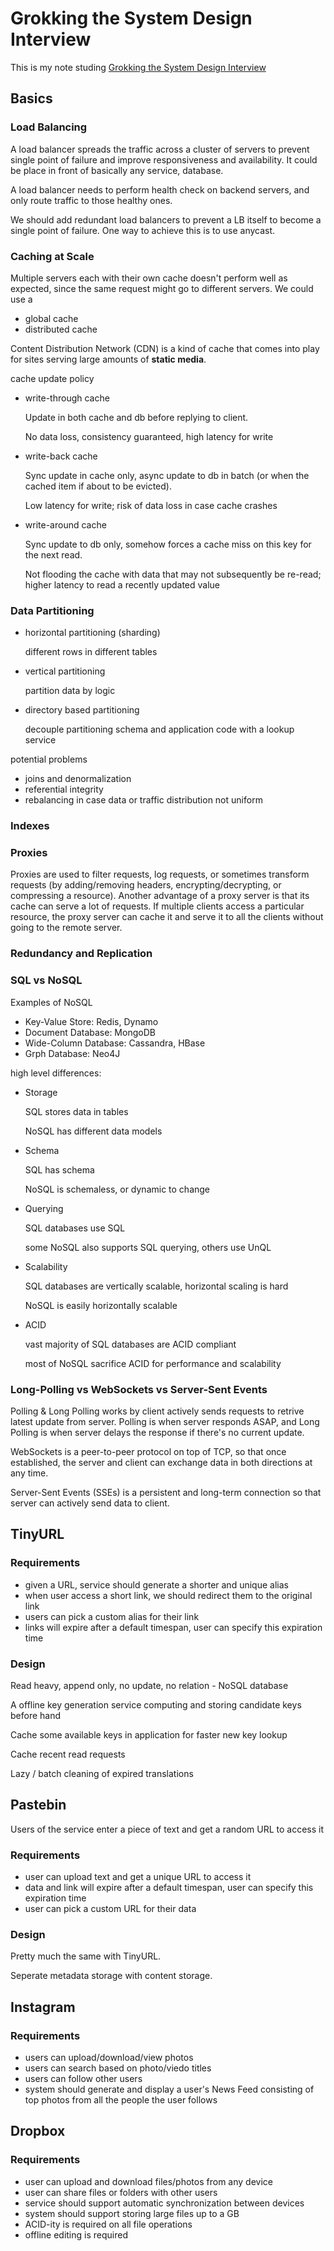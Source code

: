 # Grokking the System Design Interview

This is my note studing [Grokking the System Design Interview](https://www.educative.io/courses/grokking-the-system-design-interview)

## Basics

### Load Balancing

A load balancer spreads the traffic across a cluster of servers to prevent single point of failure and improve responsiveness and availability. It could be place in front of basically any service, database.

A load balancer needs to perform health check on backend servers, and only route traffic to those healthy ones.

We should add redundant load balancers to prevent a LB itself to become a single point of failure. One way to achieve this is to use anycast.

### Caching at Scale

Multiple servers each with their own cache doesn't perform well as expected, since the same request might go to different servers. We could use a
- global cache
- distributed cache

Content Distribution Network (CDN) is a kind of cache that comes into play for sites serving large amounts of **static media**.

cache update policy
- write-through cache

    Update in both cache and db before replying to client.

    No data loss, consistency guaranteed, high latency for write

- write-back cache

    Sync update in cache only, async update to db in batch (or when the cached item if about to be evicted).

    Low latency for write; risk of data loss in case cache crashes

- write-around cache

    Sync update to db only, somehow forces a cache miss on this key for the next read.

    Not flooding the cache with data that may not subsequently be re-read; higher latency to read a recently updated value

### Data Partitioning

- horizontal partitioning (sharding)

    different rows in different tables

- vertical partitioning

    partition data by logic

- directory based partitioning

    decouple partitioning schema and application code with a lookup service

potential problems
- joins and denormalization
- referential integrity
- rebalancing in case data or traffic distribution not uniform

### Indexes

### Proxies

Proxies are used to filter requests, log requests, or sometimes transform requests (by adding/removing headers, encrypting/decrypting, or compressing a resource). Another advantage of a proxy server is that its cache can serve a lot of requests. If multiple clients access a particular resource, the proxy server can cache it and serve it to all the clients without going to the remote server.

### Redundancy and Replication

### SQL vs NoSQL

Examples of NoSQL
- Key-Value Store: Redis, Dynamo
- Document Database: MongoDB
- Wide-Column Database: Cassandra, HBase
- Grph Database: Neo4J

high level differences:
- Storage

    SQL stores data in tables

    NoSQL has different data models

- Schema

    SQL has schema

    NoSQL is schemaless, or dynamic to change


- Querying

    SQL databases use SQL

    some NoSQL also supports SQL querying, others use UnQL

- Scalability

    SQL databases are vertically scalable, horizontal scaling is hard

    NoSQL is easily horizontally scalable

- ACID

    vast majority of SQL databases are ACID compliant

    most of NoSQL sacrifice ACID for performance and scalability

### Long-Polling vs WebSockets vs Server-Sent Events

Polling & Long Polling works by client actively sends requests to retrive latest update from server. Polling is when server responds ASAP, and Long Polling is when server delays the response if there's no current update.

WebSockets is a peer-to-peer protocol on top of TCP, so that once established, the server and client can exchange data in both directions at any time.

Server-Sent Events (SSEs) is a persistent and long-term connection so that server can actively send data to client.

## TinyURL

### Requirements
- given a URL, service should generate a shorter and unique alias
- when user access a short link, we should redirect them to the original link
- users can pick a custom alias for their link
- links will expire after a default timespan, user can specify this expiration time

### Design

Read heavy, append only, no update, no relation - NoSQL database

A offline key generation service computing and storing candidate keys before hand

Cache some available keys in application for faster new key lookup

Cache recent read requests

Lazy / batch cleaning of expired translations

## Pastebin
Users of the service enter a piece of text and get a random URL to access it

### Requirements
- user can upload text and get a unique URL to access it
- data and link will expire after a default timespan, user can specify this expiration time
- user can pick a custom URL for their data

### Design

Pretty much the same with TinyURL.

Seperate metadata storage with content storage.

## Instagram

### Requirements
- users can upload/download/view photos
- users can search based on photo/viedo titles
- users can follow other users
- system should generate and display a user's News Feed consisting of top photos from all the people the user follows

## Dropbox

### Requirements
- user can upload and download files/photos from any device
- user can share files or folders with other users
- service should support automatic synchronization between devices
- system should support storing large files up to a GB
- ACID-ity is required on all file operations
- offline editing is required